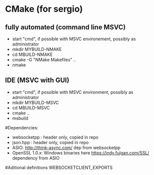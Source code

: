 # CMake (for sergio)

## fully automated (command line MSVC)
- start "cmd", if possible with MSVC environement, possibly as administrator
- mkdir MYBUILD-NMAKE
- cd MBUILD-NMAKE
- cmake -G "NMake Makefiles" ..
- nmake

## IDE (MSVC with GUI)
- start "cmd", if possible with MSVC environment, possibly as administrator
- mkdir MYBUILD-MSVC
- cd MBUILD-MSVC
- cmake ..
- msbuild

#Dependencies:
- websocketpp : header only, copied in repo
- json.hpp : header only, copied in repo
- ASIO: http://think-async.com/ dep from websocketpp
- OpenSSL 1.0.x: Windows binaries here https://indy.fulgan.com/SSL/ dependency from ASIO

#Aditional definitions
WEBSOCKETCLIENT_EXPORTS
